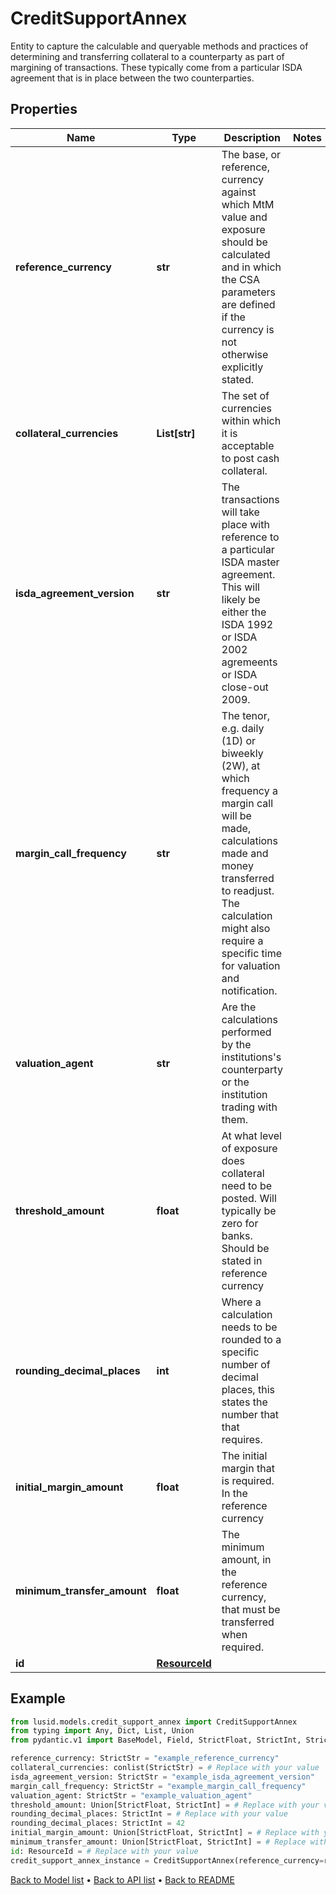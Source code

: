 # CreditSupportAnnex

Entity to capture the calculable and queryable methods and practices of determining and transferring collateral  to a counterparty as part of margining of transactions. These typically come from a particular ISDA agreement  that is in place between the two counterparties.
## Properties
Name | Type | Description | Notes
------------ | ------------- | ------------- | -------------
**reference_currency** | **str** | The base, or reference, currency against which MtM value and exposure should be calculated  and in which the CSA parameters are defined if the currency is not otherwise explicitly stated. | 
**collateral_currencies** | **List[str]** | The set of currencies within which it is acceptable to post cash collateral. | 
**isda_agreement_version** | **str** | The transactions will take place with reference to a particular ISDA master agreement. This  will likely be either the ISDA 1992 or ISDA 2002 agremeents or ISDA close-out 2009. | 
**margin_call_frequency** | **str** | The tenor, e.g. daily (1D) or biweekly (2W), at which frequency a margin call will be made, calculations  made and money transferred to readjust. The calculation might also require a specific time for valuation and notification. | 
**valuation_agent** | **str** | Are the calculations performed by the institutions&#39;s counterparty or the institution trading with them. | 
**threshold_amount** | **float** | At what level of exposure does collateral need to be posted. Will typically be zero for banks.  Should be stated in reference currency | 
**rounding_decimal_places** | **int** | Where a calculation needs to be rounded to a specific number of decimal places,  this states the number that that requires. | 
**initial_margin_amount** | **float** | The initial margin that is required. In the reference currency | 
**minimum_transfer_amount** | **float** | The minimum amount, in the reference currency, that must be transferred when required. | 
**id** | [**ResourceId**](ResourceId.md) |  | 
## Example

```python
from lusid.models.credit_support_annex import CreditSupportAnnex
from typing import Any, Dict, List, Union
from pydantic.v1 import BaseModel, Field, StrictFloat, StrictInt, StrictStr, conlist, constr

reference_currency: StrictStr = "example_reference_currency"
collateral_currencies: conlist(StrictStr) = # Replace with your value
isda_agreement_version: StrictStr = "example_isda_agreement_version"
margin_call_frequency: StrictStr = "example_margin_call_frequency"
valuation_agent: StrictStr = "example_valuation_agent"
threshold_amount: Union[StrictFloat, StrictInt] = # Replace with your value
rounding_decimal_places: StrictInt = # Replace with your value
rounding_decimal_places: StrictInt = 42
initial_margin_amount: Union[StrictFloat, StrictInt] = # Replace with your value
minimum_transfer_amount: Union[StrictFloat, StrictInt] = # Replace with your value
id: ResourceId = # Replace with your value
credit_support_annex_instance = CreditSupportAnnex(reference_currency=reference_currency, collateral_currencies=collateral_currencies, isda_agreement_version=isda_agreement_version, margin_call_frequency=margin_call_frequency, valuation_agent=valuation_agent, threshold_amount=threshold_amount, rounding_decimal_places=rounding_decimal_places, initial_margin_amount=initial_margin_amount, minimum_transfer_amount=minimum_transfer_amount, id=id)

```

[Back to Model list](../README.md#documentation-for-models) &#8226; [Back to API list](../README.md#documentation-for-api-endpoints) &#8226; [Back to README](../README.md)

